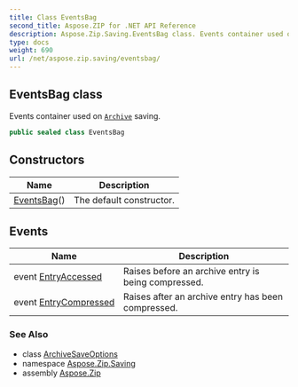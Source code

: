 ```yaml
---
title: Class EventsBag
second_title: Aspose.ZIP for .NET API Reference
description: Aspose.Zip.Saving.EventsBag class. Events container used on Archive saving
type: docs
weight: 690
url: /net/aspose.zip.saving/eventsbag/
---
```

## EventsBag class

Events container used on [`Archive`](../../aspose.zip/archive/) saving.

```csharp
public sealed class EventsBag
```

## Constructors

| Name | Description |
| --- | --- |
| [EventsBag](eventsbag/)() | The default constructor. |

## Events

| Name | Description |
| --- | --- |
| event [EntryAccessed](../../aspose.zip.saving/eventsbag/entryaccessed/) | Raises before an archive entry is being compressed. |
| event [EntryCompressed](../../aspose.zip.saving/eventsbag/entrycompressed/) | Raises after an archive entry has been compressed. |

### See Also

* class [ArchiveSaveOptions](../archivesaveoptions/)
* namespace [Aspose.Zip.Saving](../../aspose.zip.saving/)
* assembly [Aspose.Zip](../../)


